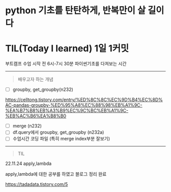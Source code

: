 # python 기초를 탄탄하게, 반복만이 살 길이다 

# TIL(Today I learned) 1일 1커밋 

  부트캠프 수업 시작 전 6시-7시 30분 파이썬기초를 다져보는 시간

----
>배우고자 하는 개념

- [ ]  groupby, get_groupby(n232)

https://celltong.tistory.com/entry/%ED%8C%8C%EC%9D%B4%EC%8D%AC-pandas-groupby-%ED%95%A8%EC%88%98%EB%A1%9C-%EA%B7%B8%EB%A3%B9%EC%9C%BC%EB%A1%9C-%EB%AC%B6%EA%B8%B0

- [ ]  merge (n232)
- [ ]  df.query에서 groupby, get_groupby (n232a)
- [ ]  수업시간 코딩 파일 (특히 merge index부분 잘보기)
----
>TIL

22.11.24 apply,lambda 

apply,lambda에 대한 공부를 하였고 블로그 정리 완료

https://tadadata.tistory.com/5
